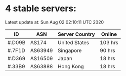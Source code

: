 # 4 stable servers:

Latest update at: Sun Aug 02 02:10:11 UTC 2020

| ID | ASN | Server Country | Online |
| -- | --- | -------------- | ------ |
| #.D09B | AS174 | United States | 103 hrs |
| #.7F1D | AS63949 | Singapore | 90 hrs |
| #.D369 | AS16509 | Japan | 18 hrs |
| #.33B9 | AS63888 | Hong Kong | 18 hrs |

